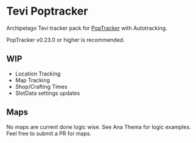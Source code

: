 # Tevi Poptracker

Archipelago Tevi tracker pack for [PopTracker](https://github.com/black-sliver/PopTracker/) with Autotracking.

PopTracker v0.23.0 or higher is recommended.

## WIP

+ Location Tracking
+ Map Tracking
+ Shop/Crafting Times
+ SlotData settings updates

## Maps

No maps are current done logic wise.
See Ana Thema for logic examples.
Feel free to submit a PR for maps.
